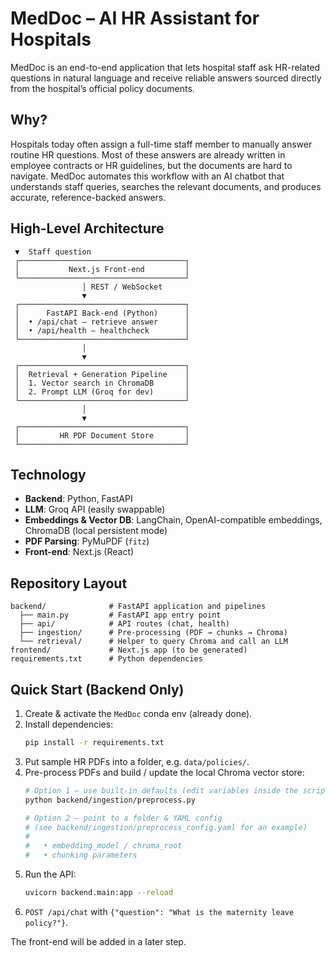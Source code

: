 # MedDoc – AI HR Assistant for Hospitals

MedDoc is an end-to-end application that lets hospital staff ask HR-related questions in natural language and receive reliable answers sourced directly from the hospital’s official policy documents.

## Why?
Hospitals today often assign a full-time staff member to manually answer routine HR questions.  Most of these answers are already written in employee contracts or HR guidelines, but the documents are hard to navigate.  MedDoc automates this workflow with an AI chatbot that understands staff queries, searches the relevant documents, and produces accurate, reference-backed answers.

## High-Level Architecture
```
 ▼  Staff question                        
 ┌─────────────────────────────────────┐ 
 │           Next.js Front-end         │
 └─────────────────────────────────────┘ 
                │ REST / WebSocket
                ▼                       
 ┌─────────────────────────────────────┐ 
 │      FastAPI Back-end (Python)      │
 │  • /api/chat – retrieve answer      │
 │  • /api/health – healthcheck        │
 └─────────────────────────────────────┘ 
                │
                ▼
 ┌─────────────────────────────────────┐ 
 │  Retrieval + Generation Pipeline    │
 │  1. Vector search in ChromaDB       │
 │  2. Prompt LLM (Groq for dev)       │
 └─────────────────────────────────────┘ 
                │
                ▼
 ┌─────────────────────────────────────┐ 
 │         HR PDF Document Store       │
 └─────────────────────────────────────┘ 
```

## Technology
- **Backend**: Python, FastAPI
- **LLM**: Groq API (easily swappable)
- **Embeddings & Vector DB**: LangChain, OpenAI-compatible embeddings, ChromaDB (local persistent mode)
- **PDF Parsing**: PyMuPDF (`fitz`)
- **Front-end**: Next.js (React)

## Repository Layout
```
backend/              # FastAPI application and pipelines
  ├── main.py         # FastAPI app entry point
  ├── api/            # API routes (chat, health)
  ├── ingestion/      # Pre-processing (PDF → chunks → Chroma)
  └── retrieval/      # Helper to query Chroma and call an LLM
frontend/             # Next.js app (to be generated)
requirements.txt      # Python dependencies
```

## Quick Start (Backend Only)
1. Create & activate the `MedDoc` conda env (already done).
2. Install dependencies:
   ```bash
   pip install -r requirements.txt
   ```
3. Put sample HR PDFs into a folder, e.g. `data/policies/`.
4. Pre-process PDFs and build / update the local Chroma vector store:
   ```bash
   # Option 1 – use built-in defaults (edit variables inside the script)
   python backend/ingestion/preprocess.py

   # Option 2 – point to a folder & YAML config
   # (see backend/ingestion/preprocess_config.yaml for an example)
   #
   #   • embedding_model / chroma_root
   #   • chunking parameters
   ```
5. Run the API:
   ```bash
   uvicorn backend.main:app --reload
   ```
6. `POST /api/chat` with `{"question": "What is the maternity leave policy?"}`.

The front-end will be added in a later step. 